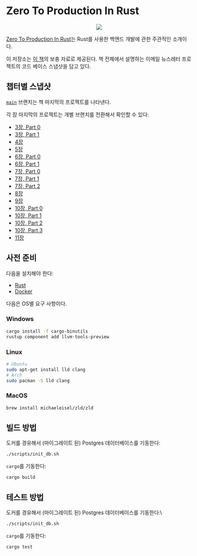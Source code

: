 # Zero To Production In Rust

<div align="center"><a href="https://zero2prod.com" target="_blank"><img src="https://www.zero2prod.com/assets/img/zero2prod_banner.webp" /></a></div>

[Zero To Production In Rust](https://zero2prod.com)는 Rust를 사용한 백엔드 개발에 관한 주관적인 소개이다.

이 저장소는 [이 책](https://zero2prod.com/)의 보충 자료로 제공된다. 책 전체에서 설명하는 이메일 뉴스레터 프로젝트의 코드 베이스 스냅샷을 담고 있다.

## 챕터별 스냅샷

[`main`](https://github.com/moseskim/zero-to-production) 브랜치는 책 마지막의 프로젝트를 나타낸다.

각 장 마지막의 프로젝트는 개별 브랜치를 전환해서 확인할 수 있다:

- [3장, Part 0](https://github.com/moseskim/zero-to-production/tree/root-chapter-03-part0)
- [3장, Part 1](https://github.com/moseskim/zero-to-production/tree/root-chapter-03-part1)
- [4장](https://github.com/moseskim/zero-to-production/tree/root-chapter-04)
- [5장](https://github.com/moseskim/zero-to-production/tree/root-chapter-05)
- [6장, Part 0](https://github.com/moseskim/zero-to-production/tree/root-chapter-06-part0)
- [6장, Part 1](https://github.com/moseskim/zero-to-production/tree/root-chapter-06-part1)
- [7장, Part 0](https://github.com/moseskim/zero-to-production/tree/root-chapter-07-part0)
- [7장, Part 1](https://github.com/moseskim/zero-to-production/tree/root-chapter-07-part1)
- [7장, Part 2](https://github.com/moseskim/zero-to-production/tree/root-chapter-07-part2)
- [8장](https://github.com/moseskim/zero-to-production/tree/root-chapter-08)
- [9장](https://github.com/moseskim/zero-to-production/tree/root-chapter-09)
- [10장, Part 0](https://github.com/moseskim/zero-to-production/tree/root-chapter-10-part0)
- [10장, Part 1](https://github.com/moseskim/zero-to-production/tree/root-chapter-10-part1)
- [10장, Part 2](https://github.com/moseskim/zero-to-production/tree/root-chapter-10-part2)
- [10장, Part 3](https://github.com/moseskim/zero-to-production/tree/root-chapter-10-part3)
- [11장](https://github.com/moseskim/zero-to-production/tree/root-chapter-11)

## 사전 준비

다음을 설치해야 한다:

- [Rust](https://www.rust-lang.org/tools/install)
- [Docker](https://docs.docker.com/get-docker/)

다음은 OS별 요구 사항이다.

### Windows
  
```bash
cargo install -f cargo-binutils
rustup component add llvm-tools-preview
```

### Linux

```bash
# Ubuntu 
sudo apt-get install lld clang
# Arch 
sudo pacman -S lld clang
```

### MacOS

```bash
brew install michaeleisel/zld/zld
```

## 빌드 방법

도커를 경유해서 (마이그레이트 된) Postgres 데이터베이스를 기동한다:

```bash
./scripts/init_db.sh
```

`cargo`를 기동한다:

```bash
cargo build
```

## 테스트 방법

도커를 경유해서 (마이그레이트 된) Postgres 데이터베이스를 기동한다:\

```bash
./scripts/init_db.sh
```

`cargo`를 기동한다:

```bash
cargo test 
```
